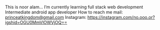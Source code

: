 This is noor alam...
I’m currently learning full stack web development
Intermediate android app developer
How to reach me mail: princeatkingdom@gmail.com
Instagram: https://instagram.com/no.ooo.or?igshid=OGU0MmVlOWVjOQ==
